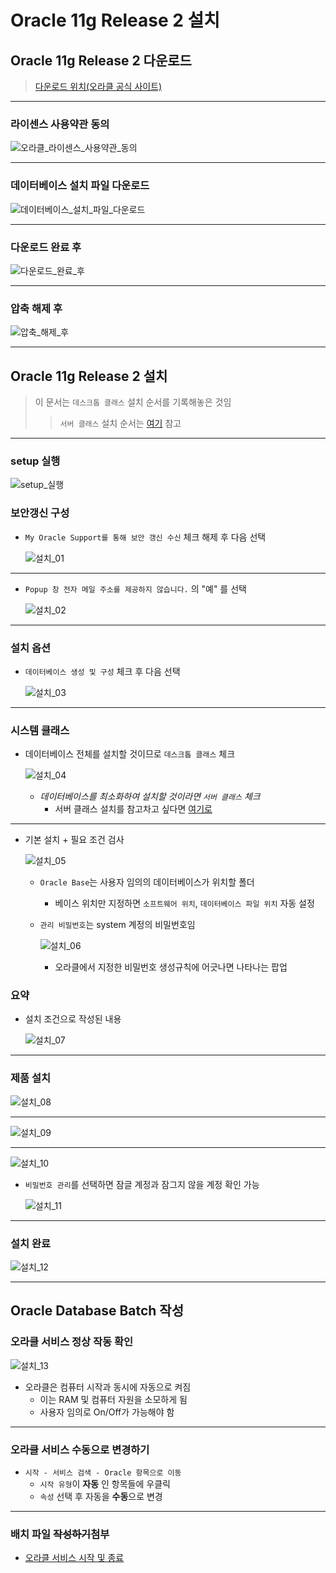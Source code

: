 # Oracle 11g Release 2 설치

## Oracle 11g Release 2 다운로드
> [다운로드 위치(오라클 공식 사이트)](https://www.oracle.com/technetwork/database/enterprise-edition/downloads/index.html)

<hr>

### 라이센스 사용약관 동의

  ![오라클_라이센스_사용약관_동의](/chapter/00_데이터베이스_설치/images/images/00-0.JPG)

<hr>

### 데이터베이스 설치 파일 다운로드

  ![데이터베이스_설치_파일_다운로드](/chapter/00_데이터베이스_설치/images/images/00-1.JPG)

<hr>

### 다운로드 완료 후

  ![다운로드_완료_후](/chapter/00_데이터베이스_설치/images/images/00-2.JPG)

<hr>

### 압축 해제 후

  ![압축_해제_후](/chapter/00_데이터베이스_설치/images/images/00-3.JPG)

<hr>

## Oracle 11g Release 2 설치
> 이 문서는 `데스크톱 클래스` 설치 순서를 기록해놓은 것임
>> `서버 클래스` 설치 순서는 [여기](/chapter/00_데이터베이스_설치/images/SERVER_CLASS.md) 참고

<hr>

### setup 실행

  ![setup_실행](/chapter/00_데이터베이스_설치/images/images/00-4.jpg)

### 보안갱신 구성
- `My Oracle Support를 통해 보안 갱신 수신` 체크 해제 후 다음 선택

  ![설치_01](/chapter/00_데이터베이스_설치/images/images/01.jpg)

<hr>

- `Popup 창 전자 메일 주소를 제공하지 않습니다.` 의 "예" 를 선택

  ![설치_02](/chapter/00_데이터베이스_설치/images/images/02.jpg)

<hr>

### 설치 옵션
- `데이터베이스 생성 및 구성` 체크 후 다음 선택

  ![설치_03](/chapter/00_데이터베이스_설치/images/images/03.jpg)

<hr>

### 시스템 클래스
- 데이터베이스 전체를 설치할 것이므로 `데스크톱 클래스` 체크

  ![설치_04](/chapter/00_데이터베이스_설치/images/images/04.jpg)

  - *데이터베이스를 최소화하여 설치할 것이라면 `서버 클래스` 체크*
    - 서버 클래스 설치를 참고차고 싶다면 [여기로](/chapter/00_데이터베이스_설치/images/SERVER_CLASS.md)

<hr>

- 기본 설치 + 필요 조건 검사

    ![설치_05](/chapter/00_데이터베이스_설치/images/images/05.jpg)

  - `Oracle Base`는 사용자 임의의 데이터베이스가 위치할 폴더
    - 베이스 위치만 지정하면 `소프트웨어 위치`, `데이터베이스 파일 위치` 자동 설정
  - `관리 비밀번호`는 system 계정의 비밀번호임

    ![설치_06](/chapter/00_데이터베이스_설치/images/images/06.jpg)

    - 오라클에서 지정한 비밀번호 생성규칙에 어긋나면 나타나는 팝업

### 요약
- 설치 조건으로 작성된 내용
 
  ![설치_07](/chapter/00_데이터베이스_설치/images/images/07.jpg)

<hr>

### 제품 설치

  ![설치_08](/chapter/00_데이터베이스_설치/images/images/08.jpg)

<hr>

  ![설치_09](/chapter/00_데이터베이스_설치/images/images/09.jpg)

<hr>

  ![설치_10](/chapter/00_데이터베이스_설치/images/images/10.jpg)

  - `비밀번호 관리`를 선택하면 잠글 계정과 잠그지 않을 계정 확인 가능

    ![설치_11](/chapter/00_데이터베이스_설치/images/images/11.jpg)

<hr>

### 설치 완료

  ![설치_12](/chapter/00_데이터베이스_설치/images/images/12.jpg)

<hr>

## Oracle Database Batch 작성
### 오라클 서비스 정상 작동 확인

  ![설치_13](/chapter/00_데이터베이스_설치/images/images/13.jpg)

  - 오라클은 컴퓨터 시작과 동시에 자동으로 켜짐
    - 이는 RAM 및 컴퓨터 자원을 소모하게 됨
    - 사용자 임의로 On/Off가 가능해야 함

<hr>

### 오라클 서비스 수동으로 변경하기
- `시작 - 서비스 검색 - Oracle 항목으로 이동`
  - `시작 유형`이 **자동** 인 항목들에 우클릭
  - `속성` 선택 후 자동을 **수동**으로 변경

<hr>

### 배치 파일 ~~작성하기~~첨부
- [오라클 서비스 시작 및 종료](/chapter/00_데이터베이스_설치/images/batch/)
